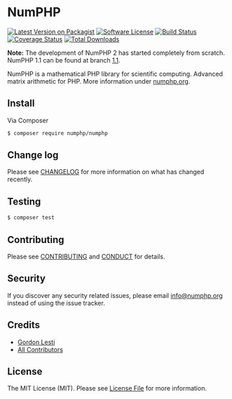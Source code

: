 # NumPHP

[![Latest Version on Packagist][ico-version]][link-packagist]
[![Software License][ico-license]](LICENSE.md)
[![Build Status][ico-travis]][link-travis]
[![Coverage Status][ico-coveralls]][link-coveralls]
[![Total Downloads][ico-downloads]][link-downloads]

**Note:** The development of NumPHP 2 has started completely from scratch. NumPHP 1.1 can be found at branch
[1.1](https://github.com/NumPHP/NumPHP/tree/1.1).

NumPHP is a mathematical PHP library for scientific computing. Advanced matrix arithmetic for PHP. More information
under [numphp.org](https://numphp.org/).

## Install

Via Composer

``` bash
$ composer require numphp/numphp
```

## Change log

Please see [CHANGELOG](CHANGELOG.md) for more information on what has changed recently.

## Testing

``` bash
$ composer test
```

## Contributing

Please see [CONTRIBUTING](CONTRIBUTING.md) and [CONDUCT](CONDUCT.md) for details.

## Security

If you discover any security related issues, please email info@numphp.org instead of using the issue tracker.

## Credits

- [Gordon Lesti][link-author]
- [All Contributors][link-contributors]

## License

The MIT License (MIT). Please see [License File](LICENSE.md) for more information.

[ico-version]: https://img.shields.io/packagist/v/NumPHP/NumPHP.svg?style=flat-square
[ico-license]: https://img.shields.io/badge/license-MIT-brightgreen.svg?style=flat-square
[ico-travis]: https://img.shields.io/travis/NumPHP/NumPHP/master.svg?style=flat-square
[ico-coveralls]: https://img.shields.io/coveralls/NumPHP/NumPHP/master.svg?style=flat-square
[ico-downloads]: https://img.shields.io/packagist/dt/NumPHP/NumPHP.svg?style=flat-square

[link-packagist]: https://packagist.org/packages/NumPHP/NumPHP
[link-travis]: https://travis-ci.org/NumPHP/NumPHP
[link-coveralls]: https://coveralls.io/r/NumPHP/NumPHP?branch=master
[link-downloads]: https://packagist.org/packages/NumPHP/NumPHP
[link-author]: https://gordonlesti.com
[link-contributors]: ../../contributors
